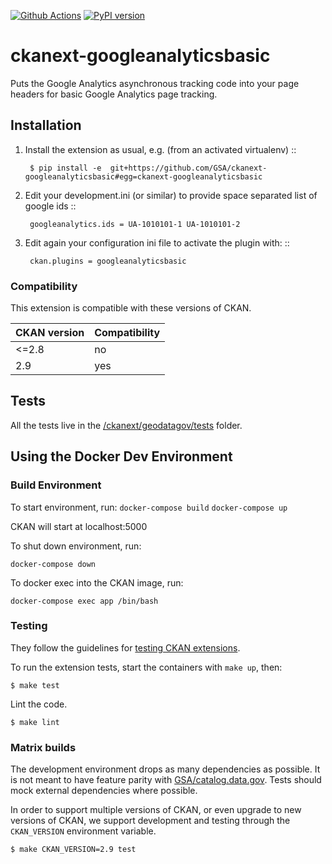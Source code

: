 [![Github Actions](https://github.com/GSA/ckanext-googleanalyticsbasic/actions/workflows/test.yml/badge.svg)](https://github.com/GSA/ckanext-googleanalyticsbasic/actions)
[![PyPI version](https://badge.fury.io/py/ckanext-googleanalyticsbasic.svg)](https://badge.fury.io/py/ckanext-googleanalyticsbasic)


ckanext-googleanalyticsbasic
============================

Puts the Google Analytics asynchronous tracking code into your page headers for basic Google Analytics page tracking.

Installation
-------------
1. Install the extension as usual, e.g. (from an activated virtualenv)
		::
		
		$ pip install -e  git+https://github.com/GSA/ckanext-googleanalyticsbasic#egg=ckanext-googleanalyticsbasic

2. Edit your development.ini (or similar) to provide space separated list of google ids
		::
  	
		googleanalytics.ids = UA-1010101-1 UA-1010101-2

3. Edit again your configuration ini file to activate the plugin with:
		::
  	
		ckan.plugins = googleanalyticsbasic

### Compatibility

This extension is compatible with these versions of CKAN.

CKAN version | Compatibility
------------ | -------------
<=2.8        | no
2.9          | yes

## Tests

All the tests live in the [/ckanext/geodatagov/tests](/ckanext/geodatagov/tests) folder.

## Using the Docker Dev Environment

### Build Environment

To start environment, run:
```docker-compose build```
```docker-compose up```

CKAN will start at localhost:5000

To shut down environment, run:

```docker-compose down```

To docker exec into the CKAN image, run:

```docker-compose exec app /bin/bash```

### Testing

They follow the guidelines for [testing CKAN
extensions](https://docs.ckan.org/en/2.9/extensions/testing-extensions.html#testing-extensions).

To run the extension tests, start the containers with `make up`, then:

    $ make test

Lint the code.

    $ make lint

### Matrix builds

The development environment drops as many dependencies as possible. It is
not meant to have feature parity with
[GSA/catalog.data.gov](https://github.com/GSA/catalog.data.gov/). Tests should
mock external dependencies where possible.

In order to support multiple versions of CKAN, or even upgrade to new versions
of CKAN, we support development and testing through the `CKAN_VERSION`
environment variable.

    $ make CKAN_VERSION=2.9 test

